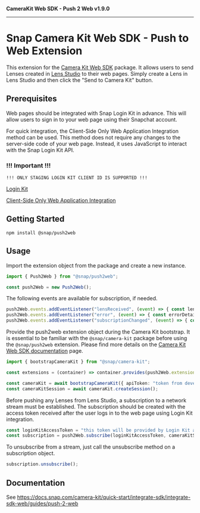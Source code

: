 **CameraKit Web SDK - Push 2 Web v1.9.0**

***

# Snap Camera Kit Web SDK - Push to Web Extension

This extension for the [Camera Kit Web SDK](https://www.npmjs.com/package/@snap/camera-kit) package. It allows users to send Lenses created in [Lens Studio](https://ar.snap.com/lens-studio) to their web pages. Simply create a Lens in Lens Studio and then click the "Send to Camera Kit" button.

## Prerequisites

Web pages should be integrated with Snap Login Kit in advance. This will allow users to sign in to your web page using their Snapchat account.

For quick integration, the Client-Side Only Web Application Integration method can be used. This method does not require any changes to the server-side code of your web page. Instead, it uses JavaScript to interact with the Snap Login Kit API.

### !!! Important !!!

```
!!! ONLY STAGING LOGIN KIT CLIENT ID IS SUPPORTED !!!
```

[Login Kit](https://docs.snap.com/snap-kit/login-kit/Tutorials/web#requirements)

[Client-Side Only Web Application Integration](https://docs.snap.com/snap-kit/login-kit/Tutorials/web#client-side-only-web-application-integration)

## Getting Started

```
npm install @snap/push2web
```

## Usage

Import the extension object from the package and create a new instance.

```ts
import { Push2Web } from "@snap/push2web";

const push2Web = new Push2Web();
```

The following events are available for subscription, if needed.

```ts
push2Web.events.addEventListener("lensReceived", (event) => { const lensDetails = event.detail;  });
push2Web.events.addEventListener("error", (event) => { const errorDetails = event.detail; });
push2Web.events.addEventListener("subscriptionChanged", (event) => { const subState = event.detail; };)
```

Provide the push2web extension object during the Camera Kit bootstrap. It is essential to be familiar with the `@snap/camera-kit` package before using the `@snap/push2web` extension. Please find more details on the [Camera Kit Web SDK documentation](https://docs.snap.com/camera-kit/quick-start/integrate-sdk/integrate-sdk-web/web-configuration) page.

```ts
import { bootstrapCameraKit } from "@snap/camera-kit";

const extensions = (container) => container.provides(push2Web.extension);

const cameraKit = await bootstrapCameraKit({ apiToken: "token from developer portal" }, extensions);
const cameraKitSession = await cameraKit.createSession();
```

Before pushing any Lenses from Lens Studio, a subscription to a network stream must be established. The subscription should be created with the access token received after the user logs in to the web page using Login Kit integration.

```ts
const loginKitAccessToken = "this token will be provided by Login Kit after user login";
const subscription = push2Web.subscribe(loginKitAccessToken, cameraKitSession, cameraKit.lensRepository);
```

To unsubscribe from a stream, just call the unsubscribe method on a subscription object.

```ts
subscription.unsubscribe();
```

## Documentation

See https://docs.snap.com/camera-kit/quick-start/integrate-sdk/integrate-sdk-web/guides/push-2-web
